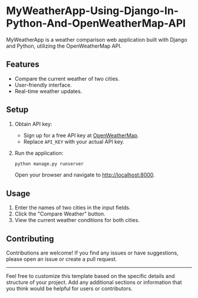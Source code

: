 # MyWeatherApp-Using-Django-In-Python-And-OpenWeatherMap-API

MyWeatherApp is a weather comparison web application built with Django and Python, utilizing the OpenWeatherMap API.

## Features

- Compare the current weather of two cities.
- User-friendly interface.
- Real-time weather updates.

## Setup

1. Obtain API key:

   - Sign up for a free API key at [OpenWeatherMap](https://openweathermap.org/api).
   - Replace `API_KEY` with your actual API key.

2. Run the application:

   ```bash
   python manage.py runserver
   ```

   Open your browser and navigate to [http://localhost:8000](http://localhost:8000).

## Usage

1. Enter the names of two cities in the input fields.
2. Click the "Compare Weather" button.
3. View the current weather conditions for both cities.

## Contributing

Contributions are welcome! If you find any issues or have suggestions, please open an issue or create a pull request.

---

Feel free to customize this template based on the specific details and structure of your project. Add any additional sections or information that you think would be helpful for users or contributors.
